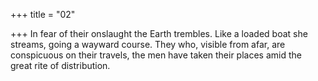 +++
title = "02"

+++
In fear of their onslaught the Earth trembles. Like a loaded boat she  streams, going a wayward course.
They who, visible from afar, are conspicuous on their travels, the men  have taken their places amid the great rite of distribution.